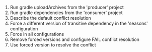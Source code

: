 1. Run gradle uploadArchives from the 'producer' project
2. Run gradle dependencies from the 'consumer' project
3. Describe the default conflict resolution
4. Force a different version of transitive dependency in the 'seasons' configuration
5. Force in all configurations
6. Remove forced versions and configure FAIL conflict resolution
7. Use forced version to resolve the conflict